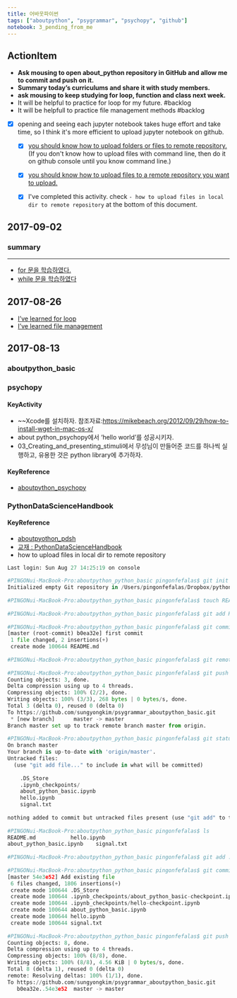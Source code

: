 ```yaml
---
title: 어바웃파이썬
tags: ["aboutpython", "psygrammar", "psychopy", "github"]
notebook: 3_pending_from_me
---
```


## ActionItem

  * **Ask mousing to open about_python repository in GitHub and allow me to commit and push on it.**
  * **Summary today’s curriculums and share it with study members.**
  * **ask mousing to keep studying for loop, function and class next week.**
  * It will be helpful to practice for loop for my future. #backlog
  * It will be helpfull to practice file management methods #backlog
  * [x] opening and seeing each jupyter notebook takes huge effort and take time, so I think it's more efficient to upload jupyter notebook on github.
    * [x] [you should know how to upload folders or files to remote repository.](https://help.github.com/articles/adding-a-file-to-a-repository-using-the-command-line/)(If you don't know how to upload files with command line, then do it on github console until you know command line.) 
    * [x] [you should know how to upload files to a remote repository you want to upload.](https://www.evernote.com/Home.action?login=true&prompt=none&authuser=1#n=c1bcab42-6c06-4d2e-aa13-a7034ba8d1a6&ses=4&sh=2&sds=5&)
    * [x] I've completed this activity. check `- how to upload files in local dir to remote repository` at the bottom of this document. 

  
## 2017-09-02

### summary

----

- [for 문을 학습하였다.](https://wikidocs.net/20)
- [while 문을 학습하였다](https://wikidocs.net/21)

## 2017-08-26

  * [I’ve learned ](https://github.com/sungyongkim/psygrammar_aboutpython_basic/blob/master/about_python_basic.ipynb)[for loop](https://github.com/sungyongkim/psygrammar_aboutpython_basic/blob/master/about_python_basic.ipynb)
  * [I’ve learned file management](https://github.com/sungyongkim/psygrammar_aboutpython_psychopy/blob/master/aboutpython_psychopy/aboutpython_psychopy/setup.ipynb)

## 2017-08-13


### aboutpython_basic

### psychopy

#### KeyActivity

  * ~~Xcode를 설치하자. 참조자료:<https://mikebeach.org/2012/09/29/how-to-install-wget-in-mac-os-x/>
  * about python_psychopy에서 ‘hello world’를 성공시키자. 
  * 03_Creating_and_presenting_stimuli에서 무성님이 만들어준 코드를 하나씩 실행하고, 유용한 것은 python library에 추가하자. 

#### KeyReference

  * [aboutpython_psychopy](http://localhost:8891/notebooks/psygrammar/aboutpython_psychopy-master/aboutpython_psychopy.ipynb)

### PythonDataScienceHandbook

#### KeyReference

  * [aboutpyothon_pdsh](http://localhost:8890/notebooks/psygrammar/aboutpython_pdsh/aboutpython_pdsh.ipynb)
  * [교재 : PythonDataScienceHandbook](https://github.com/jakevdp/PythonDataScienceHandbook)
  * how to upload files in local dir to remote repository
```python
Last login: Sun Aug 27 14:25:19 on console  
  
#PINGONui-MacBook-Pro:aboutpython_python_basic pingonfefalas$ git init  
Initialized empty Git repository in /Users/pingonfefalas/Dropbox/python/psygrammar/aboutpython_python_basic/.git/  
  
#PINGONui-MacBook-Pro:aboutpython_python_basic pingonfefalas$ touch README.md  
  
#PINGONui-MacBook-Pro:aboutpython_python_basic pingonfefalas$ git add README.md  
  
#PINGONui-MacBook-Pro:aboutpython_python_basic pingonfefalas$ git commit -m "first commit"  
[master (root-commit) b0ea32e] first commit  
 1 file changed, 2 insertions(+)  
 create mode 100644 README.md  
  
#PINGONui-MacBook-Pro:aboutpython_python_basic pingonfefalas$ git remote add origin https://github.com/sungyongkim/psygrammar_aboutpython_basic.git  
  
#PINGONui-MacBook-Pro:aboutpython_python_basic pingonfefalas$ git push -u origin master  
Counting objects: 3, done.  
Delta compression using up to 4 threads.  
Compressing objects: 100% (2/2), done.  
Writing objects: 100% (3/3), 268 bytes | 0 bytes/s, done.  
Total 3 (delta 0), reused 0 (delta 0)  
To https://github.com/sungyongkim/psygrammar_aboutpython_basic.git  
 * [new branch]      master -> master  
Branch master set up to track remote branch master from origin.  
  
#PINGONui-MacBook-Pro:aboutpython_python_basic pingonfefalas$ git status  
On branch master  
Your branch is up-to-date with 'origin/master'.  
Untracked files:  
  (use "git add file..." to include in what will be committed)  
  
    .DS_Store  
    .ipynb_checkpoints/  
    about_python_basic.ipynb  
    hello.ipynb  
    signal.txt  
  
nothing added to commit but untracked files present (use "git add" to track)  
  
#PINGONui-MacBook-Pro:aboutpython_python_basic pingonfefalas$ ls  
README.md           hello.ipynb  
about_python_basic.ipynb    signal.txt  
  
#PINGONui-MacBook-Pro:aboutpython_python_basic pingonfefalas$ git add .  
  
#PINGONui-MacBook-Pro:aboutpython_python_basic pingonfefalas$ git commit -m "Add existing file"  
[master 54e3e52] Add existing file  
 6 files changed, 1806 insertions(+)  
 create mode 100644 .DS_Store  
 create mode 100644 .ipynb_checkpoints/about_python_basic-checkpoint.ipynb  
 create mode 100644 .ipynb_checkpoints/hello-checkpoint.ipynb  
 create mode 100644 about_python_basic.ipynb  
 create mode 100644 hello.ipynb  
 create mode 100644 signal.txt  
  
#PINGONui-MacBook-Pro:aboutpython_python_basic pingonfefalas$ git push origin  
Counting objects: 8, done.  
Delta compression using up to 4 threads.  
Compressing objects: 100% (8/8), done.  
Writing objects: 100% (8/8), 4.56 KiB | 0 bytes/s, done.  
Total 8 (delta 1), reused 0 (delta 0)  
remote: Resolving deltas: 100% (1/1), done.  
To https://github.com/sungyongkim/psygrammar_aboutpython_basic.git  
   b0ea32e..54e3e52  master -> master  
```
